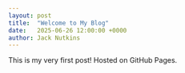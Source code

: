 ```yaml
---
layout: post
title:  "Welcome to My Blog"
date:   2025-06-26 12:00:00 +0000
author: Jack Nutkins
---
```

This is my very first post! Hosted on GitHub Pages.
